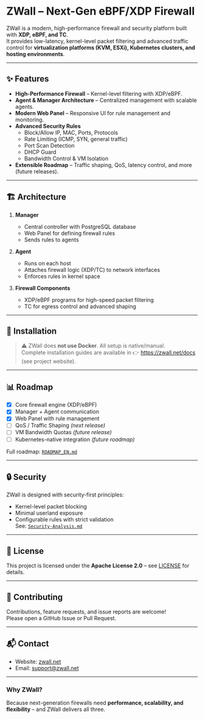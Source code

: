 # ZWall – Next-Gen eBPF/XDP Firewall

ZWall is a modern, high-performance firewall and security platform built with **XDP, eBPF, and TC**.  
It provides low-latency, kernel-level packet filtering and advanced traffic control for **virtualization platforms (KVM, ESXi), Kubernetes clusters, and hosting environments**.

---

## ✨ Features

- **High-Performance Firewall** – Kernel-level filtering with XDP/eBPF.
- **Agent & Manager Architecture** – Centralized management with scalable agents.
- **Modern Web Panel** – Responsive UI for rule management and monitoring.
- **Advanced Security Rules**
  - Block/Allow IP, MAC, Ports, Protocols
  - Rate Limiting (ICMP, SYN, general traffic)
  - Port Scan Detection
  - DHCP Guard
  - Bandwidth Control & VM Isolation
- **Extensible Roadmap** – Traffic shaping, QoS, latency control, and more (future releases).

---

## 🏗️ Architecture

1. **Manager**  
   - Central controller with PostgreSQL database  
   - Web Panel for defining firewall rules  
   - Sends rules to agents  

2. **Agent**  
   - Runs on each host  
   - Attaches firewall logic (XDP/TC) to network interfaces  
   - Enforces rules in kernel space  

3. **Firewall Components**  
   - XDP/eBPF programs for high-speed packet filtering  
   - TC for egress control and advanced shaping  

---

## 🚀 Installation

> ⚠️ ZWall does **not use Docker**. All setup is native/manual.  
Complete installation guides are available in 👉 https://zwall.net/docs (see project website).

---

## 📊 Roadmap

- [x] Core firewall engine (XDP/eBPF)
- [x] Manager + Agent communication
- [x] Web Panel with rule management
- [ ] QoS / Traffic Shaping *(next release)*
- [ ] VM Bandwidth Quotas *(future release)*
- [ ] Kubernetes-native integration *(future roadmap)*

Full roadmap: [`ROADMAP_EN.md`](ROADMAP_EN.md)

---

## 🔒 Security

ZWall is designed with security-first principles:
- Kernel-level packet blocking
- Minimal userland exposure
- Configurable rules with strict validation  
See: [`Security-Analysis.md`](Security-Analysis.md)

---

## 📜 License

This project is licensed under the **Apache License 2.0** – see [LICENSE](LICENSE) for details.

---

## 🤝 Contributing

Contributions, feature requests, and issue reports are welcome!  
Please open a GitHub Issue or Pull Request.

---

## 📬 Contact

- Website: [zwall.net](https://zwall.net)  
- Email: support@zwall.net  

---

### Why ZWall?
Because next-generation firewalls need **performance, scalability, and flexibility** – and ZWall delivers all three.

